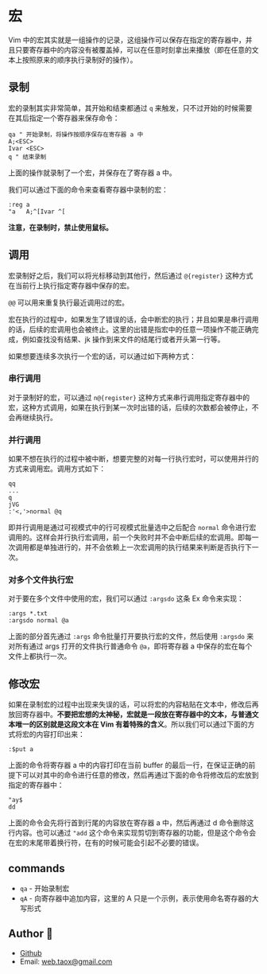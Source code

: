 # 宏

Vim 中的宏其实就是一组操作的记录，这组操作可以保存在指定的寄存器中，并且只要寄存器中的内容没有被覆盖掉，可以在任意时刻拿出来播放（即在任意的文本上按照原来的顺序执行录制好的操作）。

## 录制

宏的录制其实非常简单，其开始和结束都通过 `q` 来触发，只不过开始的时候需要在其后指定一个寄存器来保存命令：

```viml
qa " 开始录制，将操作按顺序保存在寄存器 a 中
A;<ESC>
Ivar <ESC>
q " 结束录制
```

上面的操作就录制了一个宏，并保存在了寄存器 a 中。

我们可以通过下面的命令来查看寄存器中录制的宏：

```viml
:reg a
"a   A;^[Ivar ^[
```

**注意，在录制时，禁止使用鼠标。**

## 调用

宏录制好之后，我们可以将光标移动到其他行，然后通过 `@{register}` 这种方式在当前行上执行指定寄存器中保存的宏。

`@@` 可以用来重复执行最近调用过的宏。

宏在执行的过程中，如果发生了错误的话，会中断宏的执行；并且如果是串行调用的话，后续的宏调用也会被终止。这里的出错是指宏中的任意一项操作不能正确完成，例如查找没有结果、jk 操作到来文件的结尾行或者开头第一行等。

如果想要连续多次执行一个宏的话，可以通过如下两种方式：

### 串行调用

对于录制好的宏，可以通过 `n@{register}` 这种方式来串行调用指定寄存器中的宏，这种方式调用，如果在执行到某一次时出错的话，后续的次数都会被停止，不会再继续执行。

### 并行调用

如果不想在执行的过程中被中断，想要完整的对每一行执行宏时，可以使用并行的方式来调用宏。调用方式如下：

```viml
qq
...
q
jVG
:'<,'>normal @q
```

即并行调用是通过可视模式中的行可视模式批量选中之后配合 `normal` 命令进行宏调用的。这样会并行执行宏调用，前一个失败时并不会中断后续的宏调用。即每一次调用都是单独进行的，并不会依赖上一次宏调用的执行结果来判断是否执行下一次。

### 对多个文件执行宏

对于要在多个文件中使用的宏，我们可以通过 `:argsdo` 这条 Ex 命令来实现：

```viml
:args *.txt
:argsdo normal @a
```

上面的部分首先通过 `:args` 命令批量打开要执行宏的文件，然后使用 `:argsdo` 来对所有通过 args 打开的文件执行普通命令 `@a`，即将寄存器 a 中保存的宏在每个文件上都执行一次。

## 修改宏

如果在录制宏的过程中出现来失误的话，可以将宏的内容粘贴在文本中，修改后再放回寄存器中。**不要把宏想的太神秘，宏就是一段放在寄存器中的文本，与普通文本唯一的区别就是这段文本在 Vim 有着特殊的含义**。所以我们可以通过下面的方式将宏的内容打印出来：

```viml
:$put a
```

上面的命令将寄存器 a 中的内容打印在当前 buffer 的最后一行，在保证正确的前提下可以对其中的命令进行任意的修改，然后再通过下面的命令将修改后的宏放到指定的寄存器中：

```viml
"ay$
dd
```

上面的命令会先将行首到行尾的内容放在寄存器 a 中，然后再通过 d 命令删除这行内容。也可以通过 `"add` 这个命令来实现剪切到寄存器的功能，但是这个命令会在宏的末尾带着换行符，在有的时候可能会引起不必要的错误。

## commands

* `qa` - 开始录制宏
* `qA` - 向寄存器中追加内容，这里的 A 只是一个示例，表示使用命名寄存器的大写形式

## Author 🦒

* [Github](https://github.com/Tao-Quixote)
* Email: <web.taox@gmail.com>
